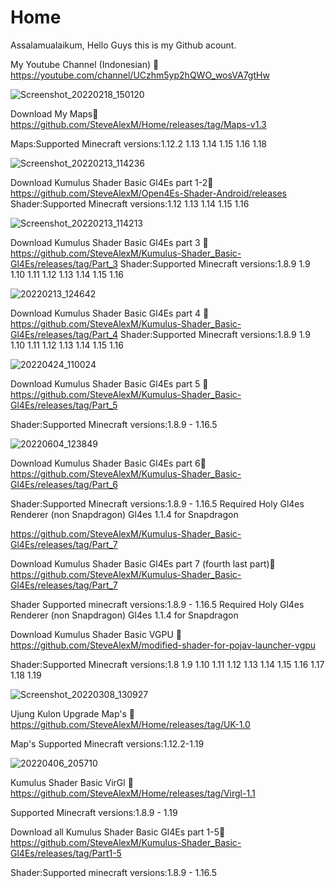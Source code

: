 # Home
Assalamualaikum, Hello Guys this is my Github acount.

My Youtube Channel (Indonesian) 🔽
https://youtube.com/channel/UCzhm5yp2hQWO_wosVA7gtHw

![Screenshot_20220218_150120](https://user-images.githubusercontent.com/83632207/155828321-cc3d8f06-8427-470f-8355-a15a43ffb98b.jpg)

Download My Maps🔽
https://github.com/SteveAlexM/Home/releases/tag/Maps-v1.3

Maps:Supported Minecraft versions:1.12.2 1.13 1.14 1.15 1.16 1.18

![Screenshot_20220213_114236](https://user-images.githubusercontent.com/83632207/153739003-1fa57011-b2b8-4c1d-96eb-e09e1f1a6e5a.jpg)

Download Kumulus Shader Basic Gl4Es part 1-2🔽
https://github.com/SteveAlexM/Open4Es-Shader-Android/releases
Shader:Supported Minecraft versions:1.12 1.13 1.14 1.15 1.16

![Screenshot_20220213_114213](https://user-images.githubusercontent.com/83632207/153739048-6a085417-6144-4454-9dc3-4504006f4495.jpg)

Download Kumulus Shader Basic Gl4Es part 3 🔽
https://github.com/SteveAlexM/Kumulus-Shader_Basic-Gl4Es/releases/tag/Part_3
Shader:Supported Minecraft versions:1.8.9 1.9 1.10 1.11 1.12 1.13 1.14 1.15 1.16

![20220213_124642](https://user-images.githubusercontent.com/83632207/153740639-57777713-21ea-4f1c-bbbb-f5e325abcb5b.png)

Download Kumulus Shader Basic Gl4Es part 4 🔽
https://github.com/SteveAlexM/Kumulus-Shader_Basic-Gl4Es/releases/tag/Part_4
Shader:Supported Minecraft versions:1.8.9 1.9 1.10 1.11 1.12 1.13 1.14 1.15 1.16

![20220424_110024](https://user-images.githubusercontent.com/83632207/164956047-95f61e8d-cc03-4273-82df-6b45830558c7.png)

Download Kumulus Shader Basic Gl4Es part 5 🔽
https://github.com/SteveAlexM/Kumulus-Shader_Basic-Gl4Es/releases/tag/Part_5

Shader:Supported Minecraft versions:1.8.9 - 1.16.5

![20220604_123849](https://user-images.githubusercontent.com/83632207/171986256-ccc30118-43c4-43f5-bbd7-88302a106289.png)

Download Kumulus Shader Basic Gl4Es part 6🔽
https://github.com/SteveAlexM/Kumulus-Shader_Basic-Gl4Es/releases/tag/Part_6

Shader:Supported Minecraft versions:1.8.9 - 1.16.5
Required Holy Gl4es Renderer (non Snapdragon)
         Gl4es 1.1.4 for Snapdragon

https://github.com/SteveAlexM/Kumulus-Shader_Basic-Gl4Es/releases/tag/Part_7

Download Kumulus Shader Basic Gl4Es part 7 (fourth last part)🔽
https://github.com/SteveAlexM/Kumulus-Shader_Basic-Gl4Es/releases/tag/Part_7

Shader Supported minecraft versions:1.8.9 - 1.16.5
Required Holy Gl4es Renderer (non Snapdragon)
         Gl4es 1.1.4 for Snapdragon

Download Kumulus Shader Basic VGPU 🔽
https://github.com/SteveAlexM/modified-shader-for-pojav-launcher-vgpu

Shader:Supported Minecraft versions:1.8 1.9 1.10 1.11 1.12 1.13 1.14 1.15 1.16 1.17 1.18 1.19
 
![Screenshot_20220308_130927](https://user-images.githubusercontent.com/83632207/157839825-4f28a841-7340-4d9f-b7bb-47555364db06.jpg)

Ujung Kulon Upgrade Map's 🔽
https://github.com/SteveAlexM/Home/releases/tag/UK-1.0

Map's Supported Minecraft versions:1.12.2-1.19

![20220406_205710](https://user-images.githubusercontent.com/83632207/162158202-576d8964-5f2a-462e-aba2-6d95170aec4c.png)

Kumulus Shader Basic VirGl 🔽
https://github.com/SteveAlexM/Home/releases/tag/Virgl-1.1

Supported Minecraft versions:1.8.9 - 1.19

Download all Kumulus Shader Basic Gl4Es part 1-5🔽
https://github.com/SteveAlexM/Kumulus-Shader_Basic-Gl4Es/releases/tag/Part1-5

Shader:Supported minecraft versions:1.8.9 - 1.16.5

